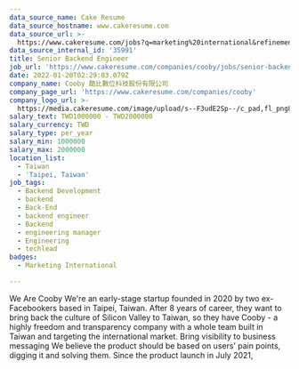 ```yaml
---
data_source_name: Cake Resume
data_source_hostname: www.cakeresume.com
data_source_url: >-
  https://www.cakeresume.com/jobs?q=marketing%20international&refinementList%5Blang_name%5D%5B0%5D=English&refinementList%5Bsalary_type%5D=per_year&range%5Bsalary_range%5D%5Bmin%5D=1000000
data_source_internal_id: '35991'
title: Senior Backend Engineer
job_url: 'https://www.cakeresume.com/companies/cooby/jobs/senior-backend-engineer-305583'
date: 2022-01-20T02:29:03.079Z
company_name: Cooby 酷比數位科技股份有限公司
company_page_url: 'https://www.cakeresume.com/companies/cooby'
company_logo_url: >-
  https://media.cakeresume.com/image/upload/s--F3udE2Sp--/c_pad,fl_png8,h_200,w_200/v1633514897/m4n9qojrudybbl0zvkte.png
salary_text: TWD1000000 - TWD2000000
salary_currency: TWD
salary_type: per_year
salary_min: 1000000
salary_max: 2000000
location_list:
  - Taiwan
  - 'Taipei, Taiwan'
job_tags:
  - Backend Development
  - backend
  - Back-End
  - backend engineer
  - Backend
  - engineering manager
  - Engineering
  - techlead
badges:
  - Marketing International

---
```


We Are Cooby We're an early-stage startup founded in 2020 by two ex-Facebookers based in Taipei, Taiwan. After 8 years of career, they want to bring back the culture of Silicon Valley to Taiwan, so they have Cooby - a highly freedom and transparency company with a whole team built in Taiwan and targeting the international market. Bring visibility to business messaging We believe the product should be based on users’ pain points, digging it and solving them. Since the product launch in July 2021,